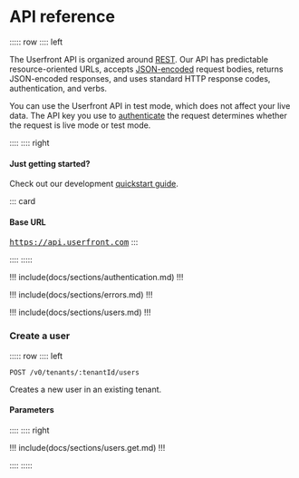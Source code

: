 # API reference

::::: row
:::: left

The Userfront API is organized around [REST](http://en.wikipedia.org/wiki/Representational_State_Transfer). Our API has predictable resource-oriented URLs, accepts [JSON-encoded](http://www.json.org/) request bodies, returns JSON-encoded responses, and uses standard HTTP response codes, authentication, and verbs.

You can use the Userfront API in test mode, which does not affect your live data. The API key you use to [authenticate](#authentication) the request determines whether the request is live mode or test mode.

<!-- Log in to see docs customized to your version of the API, with your test key and data. -->

::::
:::: right

#### Just getting started?

Check out our development [quickstart guide](https://userfront.com/guide/quickstart).

::: card

#### Base URL

<code style="background-color:inherit;font-size:14px;padding:0;">https://api.userfront.com</code>
:::

::::
:::::

!!! include(docs/sections/authentication.md) !!!

!!! include(docs/sections/errors.md) !!!

!!! include(docs/sections/users.md) !!!

### Create a user

::::: row
:::: left

`POST /v0/tenants/:tenantId/users`

Creates a new user in an existing tenant.

#### Parameters

::::
:::: right

!!! include(docs/sections/users.get.md) !!!

::::
:::::
